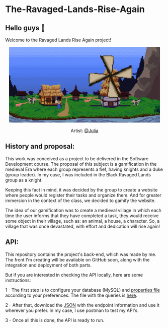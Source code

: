# The-Ravaged-Lands-Rise-Again

## Hello guys 🤗

Welcome to the Ravaged Lands Rise Again project!

<p align="center">
  <img src=https://raw.githubusercontent.com/taybalau/The-Ravaged-Lands-Rise-Again/main/field_day.gif  width="480">
</p>

<p align="center">
  Artist: <a href="https://github.com/JuliaDaYo">@Julia</a>
   </p>

## History and proposal: 

This work was conceived as a project to be delivered in the Software Development course. 
The proposal of this subject is a gamification in the medieval Era where each group represents a fief, 
having knights and a duke (group leader). In my case, I was included in the Black Ravaged Lands group as a knight. 

Keeping this fact in mind, it was decided by the group to create a website where people would register their tasks 
and organize them. And for greater immersion in the context of the class, we decided to gamify the website.

The idea of our gamification was to create a medieval village in which each time the user informs that they have completed a task, 
they would receive some object in their village, such as: an animal, a house, a character. So, a village that was once devastated, 
with effort and dedication will rise again!

## API:

This repository contains the project's back-end, which was made by me.
The front I'm creating will be available on GitHub soon,
along with the integration and deployment of both parts. 

But if you are interested in checking the API locally, here are some instructions: 

1 - The first step is to configure your database (MySQL) and [properties file](https://github.com/taybalau/The-Ravaged-Lands-Rise-Again/blob/main/site/src/main/resources/application-dev.properties) according to your preferences. The file with the queries is [here](https://github.com/taybalau/The-Ravaged-Lands-Rise-Again/tree/main/mysql). 

2 - After that, download the [JSON](https://github.com/taybalau/The-Ravaged-Lands-Rise-Again/tree/main/postman) with the endpoint information and use it wherever you prefer. In my case, I use postman to test my API's.

3 - Once all this is done, the API is ready to run.

